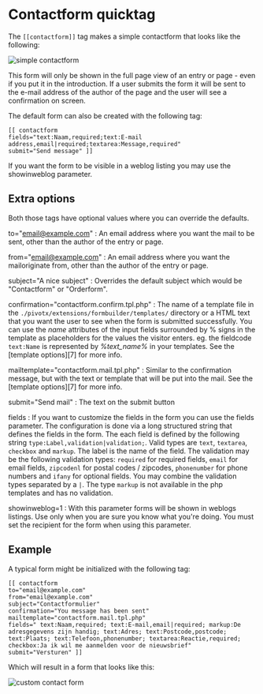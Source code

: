 # Contactform quicktag

The `[[contactform]]` tag makes a simple contactform that looks like the following:

<img src="/pivotx/extensions/formbuilder/docs/simplecontactform.png" alt="simple contactform">

This form will only be shown in the full page view of an entry or page - even if you put it in the introduction. If a user submits the form it will be sent to the e-mail address of the author of the page and the user will see a confirmation on screen.

The default form can also be created with the following tag:

    [[ contactform
    fields="text:Naam,required;text:E-mail address,email|required;textarea:Message,required"
    submit="Send message" ]]

If you want the form to be visible in a weblog listing you may use the showinweblog parameter.

## Extra options

Both those tags have optional values where you can override the defaults.

to="email@example.com"
:   An email address where you want the mail to be sent, other than the author of the entry or page.

from="email@example.com"
:   An email address where you want the mailoriginate from, other than the author of the entry or page.

subject="A nice subject"
:   Overrides the default subject which would be "Contactform" or "Orderform".

confirmation="contactform.confirm.tpl.php"
:   The name of a template file in the `./pivotx/extensions/formbuilder/templates/` directory or a HTML text that you want the user to see when the form is submitted successfully. You can use the *name* attributes of the input fields surrounded by % signs in the template as placeholders for the values the visitor enters. eg. the fieldcode `text:Name` is represented by *%text_name%* in your templates. See the [template options][7] for more info.

mailtemplate="contactform.mail.tpl.php"
:   Similar to the confirmation message, but with the text or template that will be put into the mail. See the [template options][7] for more info.

submit="Send mail"
:   The text on the submit button

fields
:   If you want to customize the fields in the form you can use the fields parameter. The configuration is done via a long structured string that defines the fields in the form. The each field is defined by the following string `type:Label,validation|validation;`. Valid types are `text`, `textarea`, `checkbox` and `markup`. The label is the name of the field. The validation may be the following validation types: `required` for required fields, `email` for email fields, `zipcodenl` for postal codes / zipcodes, `phonenumber` for phone numbers and `ifany` for optional fields. You may combine the validation types separated by a `|`. The type `markup` is not available in the php templates and has no validation.

showinweblog=1
:   With this parameter forms will be shown in weblogs listings. Use only when you are sure you know what you're doing. You must set the recipient for the form when using this parameter.

## Example

A typical form might be initialized with the following tag:

    [[ contactform
    to="email@example.com"
    from="email@example.com"
    subject="Contactformulier"
    confirmation="You message has been sent"
    mailtemplate="contactform.mail.tpl.php"
    fields=" text:Naam,required; text:E-mail,email|required; markup:De adresgegevens zijn handig; text:Adres; text:Postcode,postcode; text:Plaats; text:Telefoon,phonenumber; textarea:Reactie,required; checkbox:Ja ik wil me aanmelden voor de nieuwsbrief"
    submit="Versturen" ]]


Which will result in a form that looks like this:

<img src="/pivotx/extensions/formbuilder/docs/customcontactform.png" alt="custom contact form">
